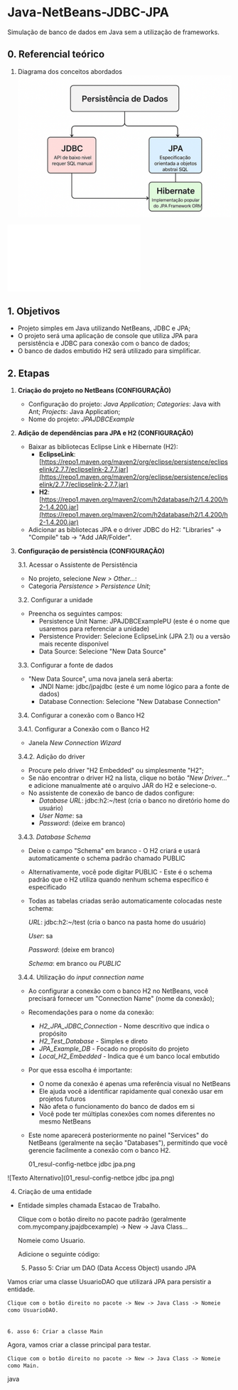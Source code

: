 # Java-NetBeans-JDBC-JPA

Simulação de banco de dados em Java sem a utilização de frameworks.

## 0. Referencial teórico
1. Diagrama dos conceitos abordados
![Diagrama 1](00_dia-coneitos.png)

![Diagrama 2](19_Perisstencia_Java.html)


## 1. Objetivos

- Projeto simples em Java utilizando NetBeans, JDBC e JPA;
- O projeto será uma aplicação de console que utiliza JPA para persistência e JDBC para conexão com o banco de dados;
- O banco de dados embutido H2 será utilizado para simplificar.

## 2. Etapas

1. **Criação do projeto no NetBeans (CONFIGURAÇÃO)**
   - Configuração do projeto: _Java Application_; _Categories_: Java with Ant; _Projects_: Java Application;
   - Nome do projeto: _JPAJDBCExample_

2. **Adição de dependências para JPA e H2 (CONFIGURAÇÃO)**
   - Baixar as bibliotecas Eclipse Link e Hibernate (H2):
     - **EclipseLink**: [https://repo1.maven.org/maven2/org/eclipse/persistence/eclipselink/2.7.7/eclipselink-2.7.7.jar](https://repo1.maven.org/maven2/org/eclipse/persistence/eclipselink/2.7.7/eclipselink-2.7.7.jar)
     - **H2**: [https://repo1.maven.org/maven2/com/h2database/h2/1.4.200/h2-1.4.200.jar](https://repo1.maven.org/maven2/com/h2database/h2/1.4.200/h2-1.4.200.jar)
   - Adicionar as bibliotecas JPA e o driver JDBC do H2: "Libraries" -> "Compile" tab -> "Add JAR/Folder".

3. **Configuração de persistência (CONFIGURAÇÃO)**

   3.1. Acessar o Assistente de Persistência  
   - No projeto, selecione _New > Other..._:  
   - Categoria _Persistence_ > _Persistence Unit_;

   3.2. Configurar a unidade  
   - Preencha os seguintes campos:  
     - Persistence Unit Name: JPAJDBCExamplePU (este é o nome que usaremos para referenciar a unidade)  
     - Persistence Provider: Selecione EclipseLink (JPA 2.1) ou a versão mais recente disponível  
     - Data Source: Selecione "New Data Source"

   3.3. Configurar a fonte de dados  
   - "New Data Source", uma nova janela será aberta:  
     - JNDI Name: jdbc/jpajdbc (este é um nome lógico para a fonte de dados)  
     - Database Connection: Selecione "New Database Connection"

   3.4. Configurar a conexão com o Banco H2  
   
   3.4.1. Configurar a Conexão com o Banco H2  
   - Janela _New Connection Wizard_

   3.4.2. Adição do driver  
   - Procure pelo driver "H2 Embedded" ou simplesmente "H2";  
   - Se não encontrar o driver H2 na lista, clique no botão _"New Driver..."_ e adicione manualmente até o arquivo JAR do H2 e selecione-o.  
   - No assistente de conexão de banco de dados configure:  
     - _Database URL_: jdbc:h2:~/test (cria o banco no diretório home do usuário)  
     - _User Name_: sa  
     - _Password_: (deixe em branco)  

   3.4.3. _Database Schema_  
   - Deixe o campo "Schema" em branco - O H2 criará e usará automaticamente o schema padrão chamado PUBLIC  
   - Alternativamente, você pode digitar PUBLIC - Este é o schema padrão que o H2 utiliza quando nenhum schema específico é especificado  
   - Todas as tabelas criadas serão automaticamente colocadas neste schema:  
     
     _URL_: jdbc:h2:~/test (cria o banco na pasta home do usuário)  
     
     _User_: sa  
     
     _Password_: (deixe em branco)  
     
     _Schema_: em branco ou _PUBLIC_

   3.4.4. Utilização do _input connection name_  
   - Ao configurar a conexão com o banco H2 no NetBeans, você precisará fornecer um "Connection Name" (nome da conexão);  
   - Recomendações para o nome da conexão:  
     - _H2_JPA_JDBC_Connection_ - Nome descritivo que indica o propósito  
     - _H2_Test_Database_ - Simples e direto  
     - _JPA_Example_DB_ - Focado no propósito do projeto  
     - _Local_H2_Embedded_ - Indica que é um banco local embutido  
   - Por que essa escolha é importante:  
     - O nome da conexão é apenas uma referência visual no NetBeans  
     - Ele ajuda você a identificar rapidamente qual conexão usar em projetos futuros  
     - Não afeta o funcionamento do banco de dados em si  
     - Você pode ter múltiplas conexões com nomes diferentes no mesmo NetBeans  
   - Este nome aparecerá posteriormente no painel "Services" do NetBeans (geralmente na seção "Databases"), permitindo que você gerencie facilmente a conexão com o banco H2.

     01_resul-config-netbce jdbc jpa.png

![Texto Alternativo](01_resul-config-netbce jdbc jpa.png)

4. Criação de uma entidade
- Entidade simples chamada Estacao de Trabalho.

    Clique com o botão direito no pacote padrão (geralmente com.mycompany.jpajdbcexample) -> New -> Java Class...

    Nomeie como Usuario.

    Adicione o seguinte código:

  5. Passo 5: Criar um DAO (Data Access Object) usando JPA

Vamos criar uma classe UsuarioDAO que utilizará JPA para persistir a entidade.

    Clique com o botão direito no pacote -> New -> Java Class -> Nomeie como UsuarioDAO.


    6. asso 6: Criar a classe Main

Agora, vamos criar a classe principal para testar.

    Clique com o botão direito no pacote -> New -> Java Class -> Nomeie como Main.

java
